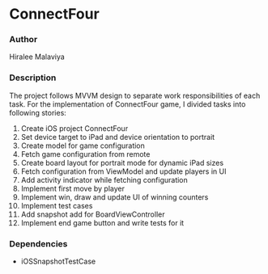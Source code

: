 # ConnectFour

### Author
Hiralee Malaviya

### Description

The project follows MVVM design to separate work responsibilities of each task. 
For the implementation of ConnectFour game, I divided tasks into following stories:

1. Create iOS project ConnectFour
2. Set device target to iPad and device orientation to portrait
3. Create model for game configuration
4. Fetch game configuration from remote
5. Create board layout for portrait mode for dynamic iPad sizes
6. Fetch configuration from ViewModel and update players in UI
7. Add activity indicator while fetching configuration
8. Implement first move by player
9. Implement win, draw and update UI of winning counters
10. Implement test cases
11. Add snapshot add for BoardViewController
12. Implement end game button and write tests for it

### Dependencies
- iOSSnapshotTestCase
